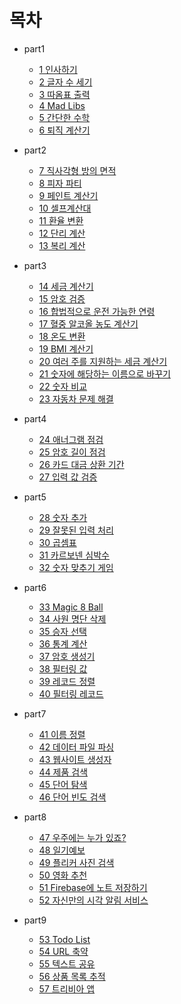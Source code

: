 # 목차

* part1
  * [1 인사하기](part1/01.py)
  * [2 글자 수 세기](part1/02.py)
  * [3 따옴표 출력](part1/03.py)
  * [4 Mad Libs](part1/04.py)
  * [5 간단한 수학](part1/05.py)
  * [6 퇴직 계산기](part1/06.py)

* part2
  * [7 직사각형 방의 면적](part2/07.py)
  * [8 피자 파티](part2/08.py)
  * [9 페인트 계산기](part2/09.py)
  * [10 셀프계산대](part2/10.py)
  * [11 환율 변환](part2/11.py)
  * [12 단리 계산](part2/12.py)
  * [13 복리 계산](part2/13.py)

* part3
  * [14 세금 계산기](part3/14.py)
  * [15 암호 검증](part3/15.py)
  * [16 합법적으로 운전 가능한 연령](part3/16.py)
  * [17 혈중 알코올 농도 계산기](part3/17.py)
  * [18 온도 변환](part3/18.py)
  * [19 BMI 계산기](part3/19.py)
  * [20 여러 주를 지원하는 세금 계산기](part3/20.py)
  * [21 숫자에 해당하는 이름으로 바꾸기](part3/21.py)
  * [22 숫자 비교](part3/22.py)
  * [23 자동차 문제 해결](part3/23.py)

* part4
  * [24 애너그램 점검](part4/24.py)
  * [25 암호 길이 점검](part4/25.py)
  * [26 카드 대금 상환 기간](part4/26.py)
  * [27 입력 값 검증](part4/27.py)

* part5
  * [28 숫자 추가](part5/28.py)
  * [29 잘못된 입력 처리](part5/29.py)
  * [30 곱셈표](part5/30.py)
  * [31 카르보넨 심박수](part5/31.py)
  * [32 숫자 맞추기 게임](part5/32.py)

* part6
  * [33 Magic 8 Ball](part6/33.py)
  * [34 사원 명단 삭제](part6/34.py)
  * [35 승자 선택](part6/35.py)
  * [36 통계 계산](part6/36.py)
  * [37 암호 생성기](part6/37.py)
  * [38 필터링 값](part6/38.py)
  * [39 레코드 정렬](part6/39.py)
  * [40 필터링 레코드](part6/40.py)

* part7
  * [41 이름 정렬](part7/41.py)
  * [42 데이터 파일 파싱](part7/42.py)
  * [43 웹사이트 생성자](part7/43.py)
  * [44 제품 검색](part7/44.py)
  * [45 단어 탐색](part7/45.py)
  * [46 단어 빈도 검색](part7/46.py)

* part8
  * [47 우주에는 누가 있죠?](part8/47.py)
  * [48 일기예보](part8/48.py)
  * [49 플리커 사진 검색](part8/49.py)
  * [50 영화 추천](part8/50.py)
  * [51 Firebase에 노트 저장하기](part8/51.py)
  * [52 자신만의 시각 알림 서비스](part8/52.py)

* part9
  * [53 Todo List](part9/53.py)
  * [54 URL 축약](part9/54.py)
  * [55 텍스트 공유](part9/55.py)
  * [56 상품 목록 추적](part9/56.py)
  * [57 트리비아 앱](part9/57.py)
